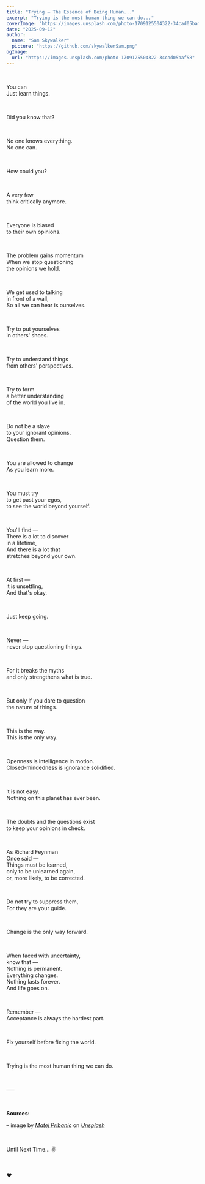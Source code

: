 ```yaml
---
title: "Trying — The Essence of Being Human..."
excerpt: "Trying is the most human thing we can do..."
coverImage: "https://images.unsplash.com/photo-1709125504322-34cad05baf58"
date: "2025-09-12"
author:
  name: "Sam Skywalker"
  picture: "https://github.com/skywalkerSam.png"
ogImage:
  url: "https://images.unsplash.com/photo-1709125504322-34cad05baf58"
---
```


&nbsp;

You can  
Just learn things.

&nbsp;

Did you know that?

&nbsp;

No one knows everything.  
No one can.

&nbsp;

How could you?

&nbsp;

A very few  
think critically anymore.

&nbsp;

Everyone is biased  
to their own opinions.

&nbsp;

The problem gains momentum  
When we stop questioning  
the opinions we hold.

&nbsp;

We get used to talking  
in front of a wall,  
So all we can hear is ourselves.

&nbsp;

Try to put yourselves  
in others' shoes.

&nbsp;

Try to understand things  
from others' perspectives.

&nbsp;

Try to form  
a better understanding  
of the world you live in.

&nbsp;

Do not be a slave  
to your ignorant opinions.  
Question them.

&nbsp;

You are allowed to change  
As you learn more.

&nbsp;

You must try  
to get past your egos,  
to see the world beyond yourself.

&nbsp;

You'll find —  
There is a lot to discover  
in a lifetime,  
And there is a lot that  
stretches beyond your own.

&nbsp;

At first —  
it is unsettling,  
And that's okay.

&nbsp;

Just keep going.

&nbsp;

Never —  
never stop questioning things.

&nbsp;

For it breaks the myths  
and only strengthens what is true.

&nbsp;

But only if you dare to question  
the nature of things.

&nbsp;

This is the way.  
This is the only way.

&nbsp;

Openness is intelligence in motion.  
Closed-mindedness is ignorance solidified.

&nbsp;

it is not easy.  
Nothing on this planet has ever been.

&nbsp;

The doubts and the questions exist  
to keep your opinions in check.

&nbsp;

As Richard Feynman  
Once said —  
Things must be learned,  
only to be unlearned again,  
or, more likely, to be corrected.

&nbsp;

Do not try to suppress them,  
For they are your guide.

&nbsp;

Change is the only way forward.

&nbsp;

When faced with uncertainty,  
know that —  
Nothing is permanent.  
Everything changes.  
Nothing lasts forever.  
And life goes on.

&nbsp;

Remember —  
Acceptance is always the hardest part.

&nbsp;

Fix yourself before fixing the world.

&nbsp;

Trying is the most human thing we can do.

&nbsp;

–––

&nbsp;

**Sources:**

– image by [_Matej Pribanic_](https://unsplash.com/@bukze?utm_content=creditCopyText&utm_medium=referral&utm_source=unsplash) on [_Unsplash_](https://unsplash.com/photos/a-woman-standing-on-a-beach-next-to-the-ocean-gTRI_0KMKPM?utm_content=creditCopyText&utm_medium=referral&utm_source=unsplash)

&nbsp;

Until Next Time... ✌️

&nbsp;

❤️

&nbsp;
